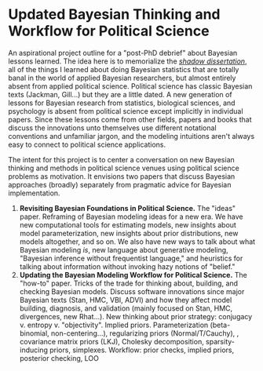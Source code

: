 # Updated Bayesian Thinking and Workflow for Political Science 

An aspirational project outline for a "post-PhD debrief" about Bayesian lessons learned. 
The idea here is to memorialize the [_shadow dissertation_](https://twitter.com/mikedecr/status/1281304803109412868), all of the things I learned about doing Bayesian statistics that are totally banal in the world of applied Bayesian researchers, but almost entirely absent from applied political science.
Political science has classic Bayesian texts (Jackman, Gill...) but they are a little dated.
A new generation of lessons for Bayesian research from statistics, biological sciences, and psychology is absent from political science except implicitly in individual papers.
Since these lessons come from other fields, papers and books that discuss the innovations unto themselves use different notational conventions and unfamiliar jargon, and the modeling intuitions aren't always easy to connect to political science applications.

The intent for this project is to center a conversation on new Bayesian thinking and methods in political science venues using political science problems as motivation.
It envisions two papers that discuss Bayesian approaches (broadly) separately from pragmatic advice for Bayesian implementation.

1. **Revisiting Bayesian Foundations in Political Science.**
   The "ideas" paper. 
   Reframing of Bayesian modeling ideas for a new era.
   We have new computational tools for estimating models, new insights about model parameterization, new insights about prior distributions, new models altogether, and so on.
   We also have new ways to talk about what Bayesian modeling _is_, new language about generative modeling, "Bayesian inference without frequentist language," and heuristics for talking about information without invoking hazy notions of "belief."
2. **Updating the Bayesian Modeling Workflow for Political Science.**
   The "how-to" paper.
   Tricks of the trade for thinking about, building, and checking Bayesian models.
   Discuss software innovations since major Bayesian texts (Stan, HMC, VBI, ADVI) and how they affect model building, diagnosis, and validation (mainly focused on Stan, HMC, divergences, new Rhat...).
   New thinking about prior strategy: conjugacy v. entropy v. "objectivity". Implied priors.
   Parameterization (beta-binomial, non-centering...), regularizing priors (Normal/T/Cauchy), , covariance matrix priors (LKJ), Cholesky decomposition, sparsity-inducing priors, simplexes. 
   Workflow: prior checks, implied priors, posterior checking, LOO



